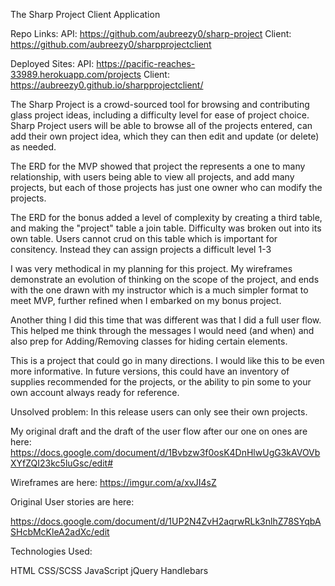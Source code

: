 The Sharp Project Client Application

Repo Links:
API:  https://github.com/aubreezy0/sharp-project
Client: https://github.com/aubreezy0/sharpprojectclient

Deployed Sites:
API: https://pacific-reaches-33989.herokuapp.com/projects
Client: https://aubreezy0.github.io/sharpprojectclient/

The Sharp Project is a crowd-sourced tool for browsing and contributing glass project ideas, including a difficulty level for ease of project choice. Sharp Project users will be able to browse all of the projects entered, can add their own project idea, which they can then edit and update (or delete) as needed.

The ERD for the MVP showed that project the represents a one to many relationship, with users being able to view all projects, and add many projects, but each of those projects has just one owner who can modify the projects.

The ERD for the bonus added a level of complexity by creating a third table, and making the "project" table a join table. Difficulty was broken out into its own table. Users cannot crud on this table which is important for consitency. Instead they can assign projects a difficult level 1-3

I was very methodical in my planning for this project. My wireframes demonstrate an evolution of thinking on the scope of the project, and ends with the one drawn with my instructor which is a much simpler format to meet MVP, further refined when I embarked on my bonus project.

Another thing I did this time that was different was that I did a full user flow. This helped me think through the messages I would need (and when) and also prep for Adding/Removing classes for hiding certain elements.

This is a project that could go in many directions. I would like this to be even more informative. In future versions, this could have an inventory of supplies recommended for the projects, or the ability to pin some to your own account always ready for reference.

Unsolved problem: In this release users can only see their own projects.

My original draft and the draft of the user flow after our one on ones are here:
https://docs.google.com/document/d/1Bvbzw3f0osK4DnHlwUgG3kAVOVbXYfZQI23kc5luGsc/edit#

Wireframes are here:
https://imgur.com/a/xvJI4sZ

Original User stories are here:

https://docs.google.com/document/d/1UP2N4ZvH2aqrwRLk3nlhZ78SYqbASHcbMcKleA2adXc/edit

Technologies Used:

HTML
CSS/SCSS
JavaScript
jQuery
Handlebars
